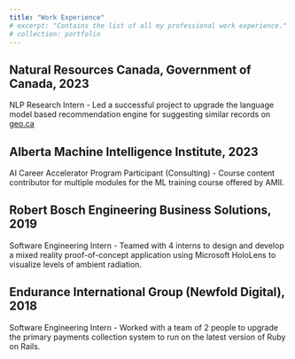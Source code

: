 ```yaml
---
title: "Work Experience"
# excerpt: "Contains the list of all my professional work experience."
# collection: portfolio
---
```


<!-- # Work experience -->

## Natural Resources Canada, Government of Canada, 2023

NLP Research Intern - Led a successful project to upgrade the language model based recommendation engine for suggesting similar records on [geo.ca](https://geo.ca/)


## Alberta Machine Intelligence Institute, 2023

AI Career Accelerator Program Participant (Consulting) - Course content contributor for multiple modules for the ML training course offered by AMII.


## Robert Bosch Engineering Business Solutions, 2019

Software Engineering Intern - Teamed with 4 interns to design and develop a mixed reality proof-of-concept application using Microsoft HoloLens to visualize levels of ambient radiation.


## Endurance International Group (Newfold Digital), 2018

Software Engineering Intern - Worked with a team of 2 people to upgrade the primary payments collection system to run on the latest version of Ruby on Rails.